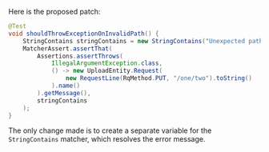 Here is the proposed patch:

```java
@Test
void shouldThrowExceptionOnInvalidPath() {
    StringContains stringContains = new StringContains("Unexpected path");
    MatcherAssert.assertThat(
        Assertions.assertThrows(
            IllegalArgumentException.class,
            () -> new UploadEntity.Request(
                new RequestLine(RqMethod.PUT, "/one/two").toString()
            ).name()
        ).getMessage(),
        stringContains
    );
}
```

The only change made is to create a separate variable for the `StringContains` matcher, which resolves the error message.